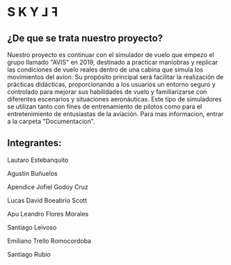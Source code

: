 # S  K  Y  ⅃  ꟻ

## ¿De que se trata nuestro proyecto?

Nuestro proyecto es continuar con el simulador de vuelo que empezo el grupo llamado "AVIS" en 2019, destinado a practicar maniobras y replicar las condiciones de vuelo reales dentro de una cabina que simula los movimientos del avion. Su propósito principal será facilitar la realización de prácticas didácticas, proporcionando a los usuarios un entorno seguro y controlado para mejorar sus habilidades de vuelo y familiarizarse con diferentes escenarios y situaciones aeronáuticas. Este tipo de simuladores se utilizan tanto con fines de entrenamiento de pilotos como para el entretenimiento de entusiastas de la aviación. Para mas informacion, entrar a la carpeta "Documentacion".


## Integrantes:

Lautaro Estebanquito

Agustin Buñuelos

Apendice Jofiel Godoy Cruz

Lucas David Boeabrio Scott

Apu Leandro Flores Morales

Santiago Leivoso

Emiliano Trello Romocordoba

Santiago Rubio
